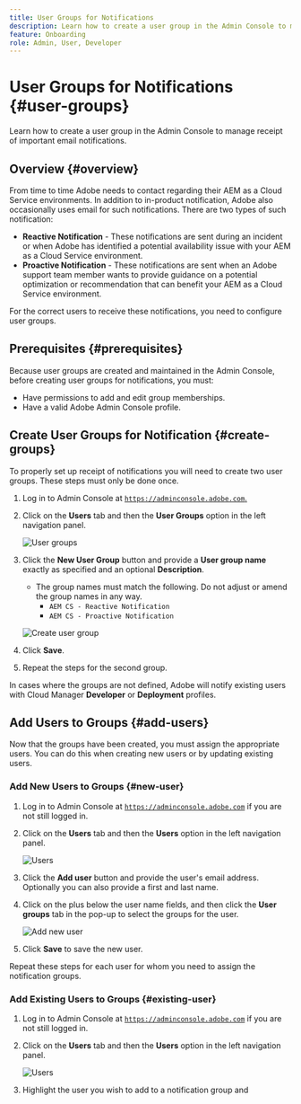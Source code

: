```yaml
---
title: User Groups for Notifications
description: Learn how to create a user group in the Admin Console to manage receipt of important email notifications.
feature: Onboarding
role: Admin, User, Developer
---
```


# User Groups for Notifications {#user-groups}

Learn how to create a user group in the Admin Console to manage receipt of important email notifications.

## Overview {#overview}

From time to time Adobe needs to contact regarding their AEM as a Cloud Service environments. In addition to in-product notification, Adobe also occasionally uses email for such notifications. There are two types of such notification:

* **Reactive Notification** - These notifications are sent during an incident or when Adobe has identified a potential availability issue with your AEM as a Cloud Service environment.
* **Proactive Notification** - These notifications are sent when an Adobe support team member wants to provide guidance on a potential optimization or recommendation that can benefit your AEM as a Cloud Service environment.

For the correct users to receive these notifications, you need to configure user groups.

## Prerequisites {#prerequisites}

Because user groups are created and maintained in the Admin Console, before creating user groups for notifications, you must:

* Have permissions to add and edit group memberships.
* Have a valid Adobe Admin Console profile.

## Create User Groups for Notification {#create-groups}

To properly set up receipt of notifications you will need to create two user groups. These steps must only be done once.

1. Log in to Admin Console at [`https://adminconsole.adobe.com`.](https://adminconsole.adobe.com)

1. Click on the **Users** tab and then the **User Groups** option in the left navigation panel.

   ![User groups](assets/user-groups.png)

1. Click the **New User Group** button and provide a **User group name** exactly as specified and an optional **Description**.

   * The group names must match the following. Do not adjust or amend the group names in any way.
     * `AEM CS - Reactive Notification`
     * `AEM CS - Proactive Notification`

   ![Create user group](assets/create-user-group.png)

1. Click **Save**.

1. Repeat the steps for the second group.

In cases where the groups are not defined, Adobe will notify existing users with Cloud Manager **Developer** or **Deployment** profiles.

## Add Users to Groups {#add-users}

Now that the groups have been created, you must assign the appropriate users. You can do this when creating new users or by updating existing users.

### Add New Users to Groups {#new-user}

1. Log in to Admin Console at [`https://adminconsole.adobe.com`](https://adminconsole.adobe.com) if you are not still logged in.

1. Click on the **Users** tab and then the **Users** option in the left navigation panel.

   ![Users](assets/users.png)

1. Click the **Add user** button and provide the user's email address. Optionally you can also provide a first and last name.

1. Click on the plus below the user name fields, and then click the **User groups** tab in the pop-up to select the groups for the user.

   ![Add new user](assets/add-new-user.png)

1. Click **Save** to save the new user.

Repeat these steps for each user for whom you need to assign the notification groups.

### Add Existing Users to Groups {#existing-user}

1. Log in to Admin Console at [`https://adminconsole.adobe.com`](https://adminconsole.adobe.com) if you are not still logged in.

1. Click on the **Users** tab and then the **Users** option in the left navigation panel.

   ![Users](assets/users.png)

1. Highlight the user you wish to add to a notification group and 